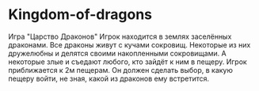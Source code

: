 # Kingdom-of-dragons
Игра "Царство Драконов"
Игрок находится в землях заселённых драконами. Все драконы живут с кучами сокровищ.
Некоторые из них дружелюбны и делятся своими накопленными сокровищами.
А некоторые злые и съедают любого, кто зайдёт к ним в пещеру.
Игрок приближается к 2м пещерам.
Он должен сделать выбор, в какую пещеру войти, не зная, какой из драконов ему встретится.
